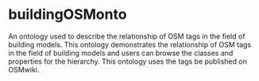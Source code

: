 # buildingOSMonto
An ontology used to describe the relationship of OSM tags in the field of building models. This ontology demonstrates the relationship of OSM tags in the field of building models and users can browse the classes and properties for the hierarchy. This ontology uses the tags be published on OSMwiki.
